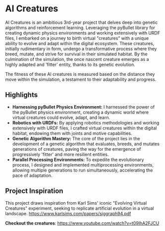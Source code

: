 # AI Creatures
AI Creatures is an ambitious 3rd-year project that delves deep into genetic algorithms and reinforcement learning. Leveraging the pyBullet library for creating dynamic physics environments and working extensively with URDF files, I embarked on a journey to birth virtual "creatures" with a unique ability to evolve and adapt within the digital ecosystem. These creatures, initially rudimentary in form, undergo a transformative process where they breed, mutate, and strive for survival in their simulated habitat. By the culmination of the simulation, the once nascent creature emerges as a highly adapted and 'fitter' entity, thanks to its genetic evolution.

The fitness of these AI creatures is measured based on the distance they move within the simulation, a testament to their adaptability and progress.

## Highlights
- **Harnessing pyBullet Physics Environment:** I harnessed the power of the pyBullet physics environment, creating a dynamic world where virtual creatures could evolve, adapt, and learn.
- **Robotics with URDFs:** By applying robotics methodologies and working extensively with URDF files, I crafted virtual creatures within the digital habitat, endowing them with joints and motive capabilities.
- **Genetic Algorithm Mastery:** The core of the project lies in the development of a genetic algorithm that evaluates, breeds, and mutates generations of creatures, paving the way for the emergence of progressively 'fitter' and more resilient entities.
- **Parallel Processing Environments:** To expedite the evolutionary process, I designed and implemented multiprocessing environments, allowing multiple generations to run simultaneously, accelerating the pace of adaptation.

## Project Inspiration
This project draws inspiration from Karl Sims' iconic "Evolving Virtual Creatures" experiment, seeking to replicate artificial evolution in a virtual landscape. https://www.karlsims.com/papers/siggraph94.pdf 

**Checkout the creatures**: https://www.youtube.com/watch?v=t09IhA2FJCU
